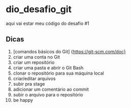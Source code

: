 # dio_desafio_git
aqui vai estar meu código do desafio #1

## Dicas

1. [comandos básicos do Git] {https://git-scm.com/doc}
2. criar uma conta no Git
3. criar um repositório 
4. criar uma pasta e abrir o Git Bash
5. clonar o repositório para sua máquina local
6. criar/editar arquivos
7. subir pra stage
8. adicionar um comentário ao commit
9. subir o arquivo para o repositório
10. be happy
